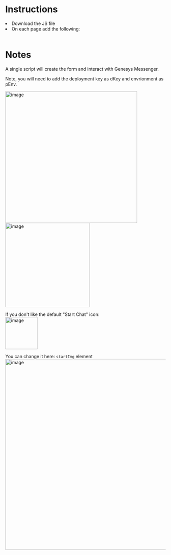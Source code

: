 <h1>Instructions</h1>
<li>Download the JS file</li>
<li>On each page add the following: <code><script> type="text/javascript" src="single_Code_Genesys_Form.js" defer</script></code></li>
<br>
<h1>Notes</h1>
A single script will create the form and interact with Genesys Messenger.

Note, you will need to add the deployment key as dKey and envrionment as pEnv.

<img width="414" alt="image" src="https://github.com/user-attachments/assets/9b11a09f-90e5-46c0-9744-392b981bf742" />
<img width="265" alt="image" src="https://github.com/user-attachments/assets/dbbe1fd4-2842-4f0d-b8ba-d7316cb20cd8" />

If you don't like the default "Start Chat" icon:<br>
<img width="101" alt="image" src="https://github.com/user-attachments/assets/989be806-4cb7-4eab-84d0-dcd4c5b08d0e" />


You can change it here: <code>startImg</code> element<br>
<img width="600" alt="image" src="https://github.com/user-attachments/assets/f0b393f6-0580-4f28-b737-edf4d2a8c0a8" />




